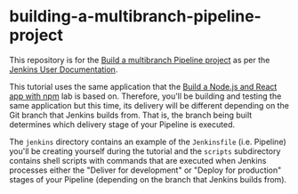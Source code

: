 # building-a-multibranch-pipeline-project

This repository is for the
[Build a multibranch Pipeline project](https://github.com/GeorgeBrownCollege-Toronto/Software-Development-Methodologies/blob/master/notes/advanced-git-and-devops/lab/multibranch-ci-cd.adoc) as per the [Jenkins User Documentation](https://jenkins.io/doc/).

This tutorial uses the same application that the [Build a Node.js and React app
with
npm](https://github.com/GeorgeBrownCollege-Toronto/Software-Development-Methodologies/blob/master/notes/overview-of-devops/lab/node-react-ci-cd.md)
lab is based on. Therefore, you'll be building and testing the same
application but this time, its delivery will be different depending on the Git
branch that Jenkins builds from. That is, the branch being built determines
which delivery stage of your Pipeline is executed.

The `jenkins` directory contains an example of the `Jenkinsfile` (i.e. Pipeline)
you'll be creating yourself during the tutorial and the `scripts` subdirectory
contains shell scripts with commands that are executed when Jenkins processes
either the "Deliver for development" or "Deploy for production" stages of your
Pipeline (depending on the branch that Jenkins builds from).
